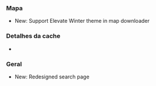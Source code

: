 ### Mapa
- New: Support Elevate Winter theme in map downloader

### Detalhes da cache
-

### Geral
- New: Redesigned search page
